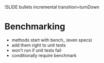 !SLIDE bullets incremental transition=turnDown

# Benchmarking #

* methods start with bench_ (even specs)
* add them right to unit tests
* won't run if unit tests fail
* conditionally require benchmark


